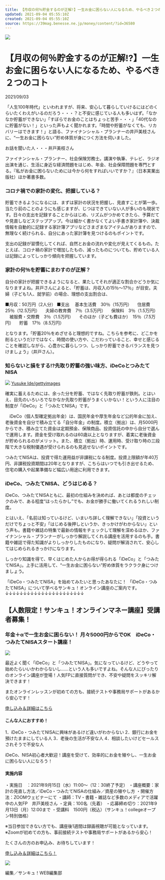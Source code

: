 ```yaml
---
title: 【月収の何％貯金するのが正解!】一生お金に困らない人になるため、やるべき２つのコト
updated: 2021-09-04 05:55:10Z
created: 2021-09-04 05:55:10Z
source: https://39mag.benesse.ne.jp/money/content/?id=36580
---
```


 [![](https://img.benesse-cms.jp/thank-you/item/image/normal/77475090-fdf1-4e86-8671-f76a53a3867a.jpg?w=720&h=540&resize_type=cover&resize_mode=force)](https://39mag.benesse.ne.jp/money/content/gallery/?id=36580&img_id=77475090-fdf1-4e86-8671-f76a53a3867a.jpg)

#  【月収の何％貯金するのが正解!?】一生お金に困らない人になるため、やるべき２つのコト

2021/09/03

「人生100年時代」といわれますが、将来、安心して暮らしていけるにはどのくらいたくわえがいるのだろう・・・？と不安に感じている人も多いはず。「なかなか貯蓄ができない」「すぼらでお金のことはちょっと苦手・・・」「40代なのに貯蓄がない！」といった声もよく聞かれます。「時間や貯蓄がなくても、リカバリーはできます！」と語る、ファイナンシャル・プランナーの井戸美枝さんに、“一生お金に困らない”貯め体質が身につく方法を伺いました。

お話を聞いた人・・・井戸美枝さん

ファイナンシャル・プランナー、社会保険労務士。講演や執筆、テレビ、ラジオ出演を通じ、生活に身近な経済問題をはじめ、年金、社会保障問題を専門とする。『私がお金に困らないためには今から何をすればいいですか？』（日本実業出版社）ほか著書多数。

###  コロナ禍での家計の変化、把握している？

貯蓄できるようになるには、まずは家計の状況を把握し、見直すことが第一歩。当たり前のことのようにも感じますが、じつはできていない人が多いのも現状です。日々の支出を記録することからはじめ、リズムがつかめてきたら、予算だてや見直しなどステップアップ。今は細かく書かなくてよい手書き家計簿や、決裁情報を自動的に記録する家計簿アプリなどさまざまなアイテムがありますので、無理なく続けられる、自分にあった家計簿を見つけるのもポイントです。

支出の記録が習慣化してくれば、自然とお金の流れや変化が見えてくるもの。たとえば、コロナ禍の家計で増加したもの、減ったものについても、貯めている人は記録によってしっかり傾向を把握しています。

###  家計の何％を貯蓄にまわすのが正解？

自分の家計が把握できるようになると、果たしてそれが適正な割合かどうか気になりますよね。井戸さんによると、「貯蓄は、月収入の15％～17％」が目安。夫婦（子ども1人、就学前）の場合、理想の支出割合は、

■月収：50万円（2人分）
■支出
　基本生活費　30％（15万円）
　住居費　25％（12.5万円）
　夫婦の教育費　7％（3.5万円）
　保険料　3％（1.5万円）
　被服費・交際費　3％（1.5万円）
　そのほか（子ども費ほか）　15％（7.5万円）
　貯蓄　17％（8.5万円）

となります。「貯蓄20％をめざせると理想的ですね。こちらを参考に、どこかを削るというだけではなく、時間の使い方や、こだわっていること、幸せと感じることを確認しながら、心豊かに暮らしつつ、しっかり貯蓄できるバランスを見つけましょう」（井戸さん）。

###  知らないと損をする!?先取り貯蓄の強い味方、iDeCoとつみたてNISA

 [![](https://img.benesse-cms.jp/thank-you/item/image/normal/0a5af4e0-c3f3-4edc-9286-5c6b591999f7.jpg?w=720&h=480&resize_type=cover&resize_mode=force)](https://39mag.benesse.ne.jp/money/content/gallery/?id=36580&img_id=0a5af4e0-c3f3-4edc-9286-5c6b591999f7.jpg)  [Yusuke Ide/gettyimages](https://www.gettyimages.com/detail/photo/ideco-royalty-free-image/1292398577)

確実に蓄えるためには、余った分を貯蓄、ではなく先取り貯蓄が鉄則。とはいえ、目先のいろいろでなかなか先取り貯蓄がうまくいかない！という人に注目の制度が「iDeCo」と「つみたてNISA」です。

　iDeCo（個人型確定拠出年金）は、国民年金や厚生年金など公的年金に加え、老後資金を自分で積み立てる「自分年金」の制度。積立（拠出）は、月5000円からでき、積み立てた資金は定期預金、保険商品、投資信託の中から自分で選んで運用します。資金を受け取れるのは60歳以上となりますが、着実に老後資金が貯められるのがメリット。また、積立（拠出）時、運用時、受け取り時の三段階で大きな税制優遇が受けられるのも見逃せないポイントです。

つみたてNISAは、投資で得た運用益が非課税になる制度。投資上限額が年40万円、非課税投資期間は20年となりますが、こちらはいつでも引き出せるため、住宅の購入や起業準備など幅広い用途に利用できます。

###  iDeCo、つみたてNISA、どうはじめる？

iDeCo、つみたてNISAともに、最初の仕組みを決めれば、あとは都度のチェックのみで、ある程度“ほったらかし”でも、お金が勝手に働いてくれるうれしい制度。

とはいえ、「名前は知っているけど、いまいち詳しく理解できない」「投資というだけでちょっと不安」「はじめる後押しというか、きっかけがわからない」という声も。書籍や雑誌の特集で最新の情報をチェックして理解を深めるほか、ファイナンシャル・プランナーがしっかり解説してくれる講座を活用するのも手。書籍や雑誌で得た知識がよりしっかりしたものになり、疑問が解消されて、安心してはじめられるきっかけになります。

しっかり知識を得て、早くはじめた人からお得が得られる「iDeCo」と「つみたてNISA」。上手に活用して、“一生お金に困らない”貯め体質をラクラク身につけましょう。

「iDeCo・つみたてNISA」を始めてみたいと思ったあなたに！
「iDeCo・つみたてNISA」について学べるサンキュ！オンライン講座のご案内です。
↓↓↓↓↓↓↓↓↓↓↓↓↓↓↓↓↓↓↓↓↓↓

##  【人数限定！サンキュ！オンラインマネー講座】受講者募集！

###  年金＋αで一生お金に困らない！ 月々5000円からでOK　iDeCo・つみたてNISAスタート講座！

 [![](https://img.benesse-cms.jp/thank-you/item/image/normal/cbbeba56-d740-424d-aa62-42a705d85bb4.jpg?w=720&h=462&resize_type=cover&resize_mode=force)](https://39mag.benesse.ne.jp/money/content/gallery/?id=36580&img_id=cbbeba56-d740-424d-aa62-42a705d85bb4.jpg)

最近よく聞く「iDeCo」と「つみたてNISA」。気になっているけど、どうやって始めたらいいかわからないし……という人も多いですよね。そんな人にぴったりのオンライン講座が登場！人気FPに直接質問ができ、不安や疑問をスッキリ解決できます！

またオンラインレッスンが初めての方も、接続テストや事務局サポートがあるから安心です！

 [申し込み＆詳細はこちら](https://505039.jp/39lesson_39news_moneykouza0915)

####  こんな人におすすめ！

1．iDeCo・つみたてNISAに興味があるけど違いがわからない
2．銀行にお金を預けたままにしている人
3．老後の生活が不安な人
4．相談したいけどセールスされそうで不安な人

iDeCo、NISA初心者大歓迎！講座を受けて、効率的にお金を殖やし、一生お金に困らない人になろう！

####  実施内容

・実施日　：2021年9月15日（水）11:00～（12：30終了予定）
・講座概要：家計の見直し方法／iDeCo・つみたてNISAの仕組み／資産の殖やし方
・開催方法：ZOOMウェビナーにて
・講師：TV・書籍・雑誌など多数のメディアで活躍中の人気FP　井戸美枝さん
・定員：100名（先着）
・応募締め切り：2021年9月13日（月）12:00まで
・受講料　1500円（税込）（サンキュ！collegeオープン特別価格）

※当日参加できない方でも、講座後1週間は録画視聴が可能となっています。
※Zoomが初めての方も、事前接続テストや事務局サポートがあるから安心！

たくさんの方のお申込み、お待ちしています！

 [申し込み＆詳細はこちら！](https://505039.jp/39lesson_39news_moneykouza0915)

 [![](https://img.benesse-cms.jp/thank-you/item/image/normal/1728b4ee-460e-430f-9056-e45dff488957.jpg?w=720&h=480&resize_type=cover&resize_mode=force)](https://39mag.benesse.ne.jp/money/content/gallery/?id=36580&img_id=1728b4ee-460e-430f-9056-e45dff488957.jpg)

編集／サンキュ！WEB編集部